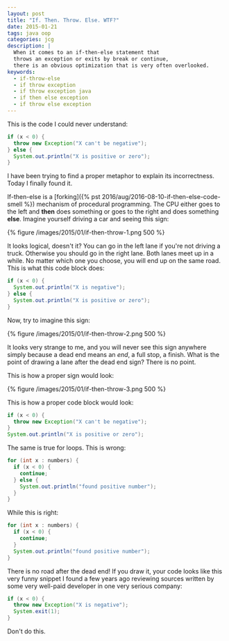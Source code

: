 ```yaml
---
layout: post
title: "If. Then. Throw. Else. WTF?"
date: 2015-01-21
tags: java oop
categories: jcg
description: |
  When it comes to an if-then-else statement that
  throws an exception or exits by break or continue,
  there is an obvious optimization that is very often overlooked.
keywords:
  - if-throw-else
  - if throw exception
  - if throw exception java
  - if then else exception
  - if throw else exception
---
```


This is the code I could never understand:

```java
if (x < 0) {
  throw new Exception("X can't be negative");
} else {
  System.out.println("X is positive or zero");
}
```

I have been trying to find a proper metaphor to explain its incorrectness.
Today I finally found it.

<!--more-->

If-then-else is a [forking]({% pst 2016/aug/2016-08-10-if-then-else-code-smell %})
mechanism of procedural programming. The CPU
either goes to the left and **then** does something or goes to the right and
does something **else**. Imagine yourself driving a car and seeing this sign:

{% figure /images/2015/01/if-then-throw-1.png 500 %}

It looks logical, doesn't it? You can go in the left lane if you're not driving a truck.
Otherwise you should go in the right lane. Both lanes meet up
in a while. No matter which one you choose, you will end up on the same road.
This is what this code block does:

```java
if (x < 0) {
  System.out.println("X is negative");
} else {
  System.out.println("X is positive or zero");
}
```

Now, try to imagine this sign:

{% figure /images/2015/01/if-then-throw-2.png 500 %}

It looks very strange to me, and you will never see this sign anywhere
simply because a dead end means an *end*, a full stop, a finish.
What is the point of drawing a lane
after the dead end sign? There is no point.

This is how a proper sign would look:

{% figure /images/2015/01/if-then-throw-3.png 500 %}

This is how a proper code block would look:

```java
if (x < 0) {
  throw new Exception("X can't be negative");
}
System.out.println("X is positive or zero");
```

The same is true for loops. This is wrong:

```java
for (int x : numbers) {
  if (x < 0) {
    continue;
  } else {
    System.out.println("found positive number");
  }
}
```

While this is right:

```java
for (int x : numbers) {
  if (x < 0) {
    continue;
  }
  System.out.println("found positive number");
}
```

There is no road after the dead end! If you draw it, your code looks
like this very funny snippet I found a few years ago reviewing
sources written by some very well-paid developer in one very serious
company:

```java
if (x < 0) {
  throw new Exception("X is negative");
  System.exit(1);
}
```

Don't do this.

